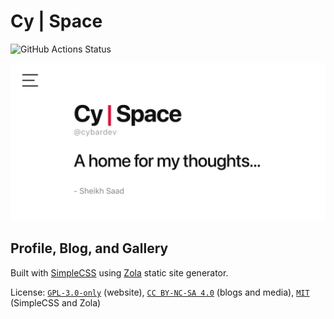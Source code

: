 # Cy | Space

![GitHub Actions Status](https://github.com/cybardev/cybardev.github.io/actions/workflows/deploy-site.yml/badge.svg "GitHub Pages deployment status")

![Web Preview](./static/_assets/images/preview.png "OpenGraph preview image")

## Profile, Blog, and Gallery

Built with [SimpleCSS](https://simplecss.org/) using [Zola](https://www.getzola.org/) static site generator.

License: [`GPL-3.0-only`](./LICENSE.md) (website), [`CC BY-NC-SA 4.0`](https://creativecommons.org/licenses/by-nc-sa/4.0/) (blogs and media), [`MIT`](https://opensource.org/license/mit) (SimpleCSS and Zola)
